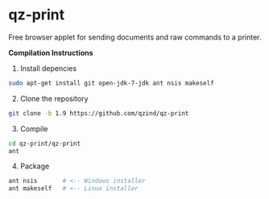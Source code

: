 qz-print
========

Free browser applet for sending documents and raw commands to a printer.

**Compilation Instructions**

 1. Install depencies
  ```bash
  sudo apt-get install git open-jdk-7-jdk ant nsis makeself
  ```
  
 2. Clone the repository
 ```bash
 git clone -b 1.9 https://github.com/qzind/qz-print
 ```
 
 3. Compile
 ```bash
 cd qz-print/qz-print
 ant
 ```
 
 4. Package
 ```bash
 ant nsis       # <-- Windows installer
 ant makeself   # <-- Linux installer
 ```
